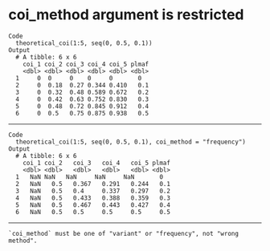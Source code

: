 # coi_method argument is restricted

    Code
      theoretical_coi(1:5, seq(0, 0.5, 0.1))
    Output
      # A tibble: 6 x 6
        coi_1 coi_2 coi_3 coi_4 coi_5 plmaf
        <dbl> <dbl> <dbl> <dbl> <dbl> <dbl>
      1     0  0     0    0     0       0  
      2     0  0.18  0.27 0.344 0.410   0.1
      3     0  0.32  0.48 0.589 0.672   0.2
      4     0  0.42  0.63 0.752 0.830   0.3
      5     0  0.48  0.72 0.845 0.912   0.4
      6     0  0.5   0.75 0.875 0.938   0.5

---

    Code
      theoretical_coi(1:5, seq(0, 0.5, 0.1), coi_method = "frequency")
    Output
      # A tibble: 6 x 6
        coi_1 coi_2   coi_3   coi_4   coi_5 plmaf
        <dbl> <dbl>   <dbl>   <dbl>   <dbl> <dbl>
      1   NaN NaN   NaN     NaN     NaN       0  
      2   NaN   0.5   0.367   0.291   0.244   0.1
      3   NaN   0.5   0.4     0.337   0.297   0.2
      4   NaN   0.5   0.433   0.388   0.359   0.3
      5   NaN   0.5   0.467   0.443   0.427   0.4
      6   NaN   0.5   0.5     0.5     0.5     0.5

---

    `coi_method` must be one of "variant" or "frequency", not "wrong method".

